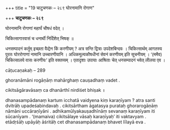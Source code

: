 +++
title = "19 चाटुचणकः – २८९ घोरनामानि रोगाण"

+++
**चाटुचणकः** **– २८९**

घोरनामानि रोगाणां महार्घं चौषधं वदेत् ।

चिकित्सागारवासं च धनार्थी निर्दिशेत् भिषक् ॥

धनसम्पादनं कर्तुम् इच्छता वैद्येन किं करणीयम् ? अत्र सन्ति द्वित्राः उपदेशबिन्दवः । चिकित्सार्थम् आगतस्य पुरतः घोररोगाणां नामानि उच्चारणीयानि । अधिकमूल्यकौषधीनां सेवनं करणीयम् इति सूचनीयम् । ‘(ममैव) चिकित्सालये वासः करणीयः’ इति वक्तव्यम् । एतादृशाः उपायाः आश्रिताः चेत् धनसम्पादनं भवेत् लीलया एव ।



cāṭucaṇakaḥ – 289

ghoranāmāni rogāṇāṃ mahārghaṃ cauṣadhaṃ vadet .

cikitsāgāravāsaṃ ca dhanārthī nirdiśet bhiṣak ॥

dhanasampādanaṃ kartum icchatā vaidyena kiṃ karaṇīyam ? atra santi dvitrāḥ upadeśabindavaḥ . cikitsārtham āgatasya purataḥ ghorarogāṇāṃ nāmāni uccāraṇīyāni . adhikamūlyakauṣadhīnāṃ sevanaṃ karaṇīyam iti sūcanīyam . ‘(mamaiva) cikitsālaye vāsaḥ karaṇīyaḥ’ iti vaktavyam . etādṛśāḥ upāyāḥ āśritāḥ cet dhanasampādanaṃ bhavet līlayā eva .
